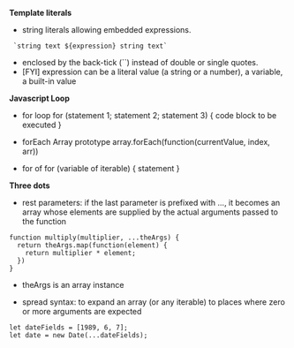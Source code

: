 **Template literals**
- string literals allowing embedded expressions.
```
 `string text ${expression} string text`
```
- enclosed by the back-tick (``) instead of double or single quotes.
- [FYI] expression can be a literal value (a string or a number), a variable, a built-in value

**Javascript Loop**
- for loop
for (statement 1; statement 2; statement 3) {
    code block to be executed
}

- forEach Array prototype
array.forEach(function(currentValue, index, arr))

- for of 
for (variable of iterable) {
  statement
}

**Three dots**
- rest parameters: if the last parameter is prefixed with ..., it becomes an array whose elements are supplied by the actual arguments passed to the function 
```
function multiply(multiplier, ...theArgs) {
  return theArgs.map(function(element) {
    return multiplier * element;
  })
}
```
- theArgs is an array instance

- spread syntax: to expand an array (or any iterable) to places where zero or more arguments are expected
```
let dateFields = [1989, 6, 7];
let date = new Date(...dateFields);
```

